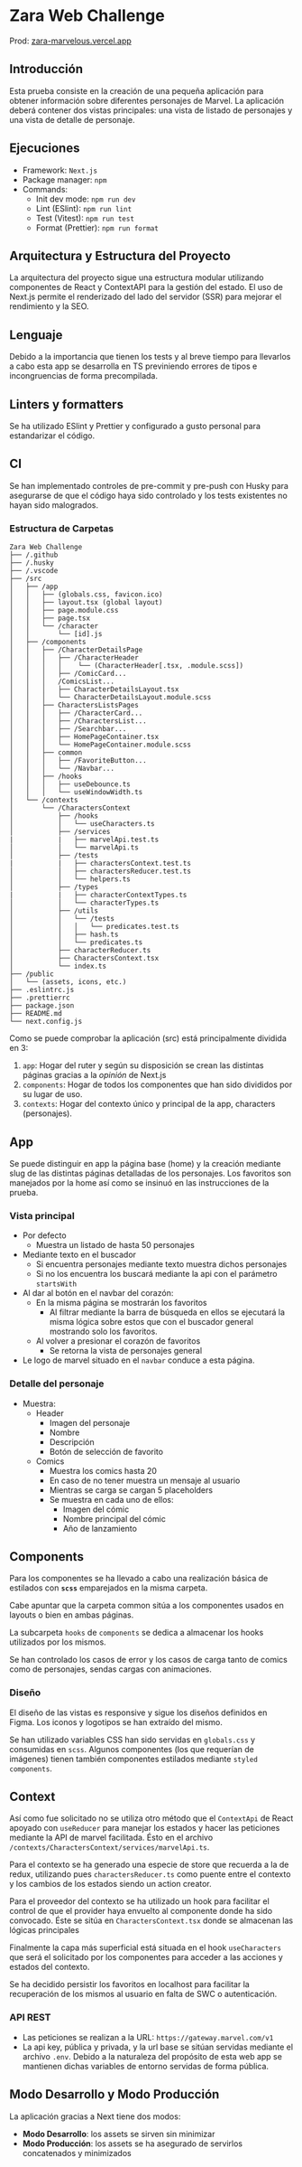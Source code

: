 # Zara Web Challenge

Prod: <a href="zara-marvelous.vercel.app">zara-marvelous.vercel.app</a>

## Introducción

Esta prueba consiste en la creación de una pequeña aplicación para obtener información sobre diferentes personajes de Marvel. La aplicación deberá contener dos vistas principales: una vista de listado de personajes y una vista de detalle de personaje.

## Ejecuciones

- Framework: `Next.js`
- Package manager: `npm`
- Commands:
  - Init dev mode: `npm run dev`
  - Lint (ESlint): `npm run lint`
  - Test (Vitest): `npm run test`
  - Format (Prettier): `npm run format`

## Arquitectura y Estructura del Proyecto

La arquitectura del proyecto sigue una estructura modular utilizando componentes de React y ContextAPI para la gestión del estado. El uso de Next.js permite el renderizado del lado del servidor (SSR) para mejorar el rendimiento y la SEO.

## Lenguaje

Debido a la importancia que tienen los tests y al breve tiempo para llevarlos a cabo esta app se desarrolla en TS previniendo errores de tipos e incongruencias de forma precompilada.

## Linters y formatters

Se ha utilizado ESlint y Prettier y configurado a gusto personal para estandarizar el código.

## CI

Se han implementado controles de pre-commit y pre-push con Husky para asegurarse de que el código haya sido controlado y los tests existentes no hayan sido malogrados.

### Estructura de Carpetas

```text
Zara Web Challenge
├── /.github
├── /.husky
├── /.vscode
├── /src
│   ├── /app
│   │   ├── (globals.css, favicon.ico)
│   │   ├── layout.tsx (global layout)
│   │   ├── page.module.css
│   │   ├── page.tsx
│   │   └── /character
│   │       └── [id].js
│   ├── /components
│   │   ├── /CharacterDetailsPage
│   │   │   ├── /CharacterHeader
│   │   │   │    └── (CharacterHeader[.tsx, .module.scss])
│   │   │   ├── /ComicCard...
│   │   │   /ComicsList...
│   │   │   ├── CharacterDetailsLayout.tsx
│   │   │   └── CharacterDetailsLayout.module.scss
│   │   ├── CharactersListsPages
│   │   │   ├── /CharacterCard...
│   │   │   ├── /CharactersList...
│   │   │   ├── /Searchbar...
│   │   │   ├── HomePageContainer.tsx
│   │   │   └── HomePageContainer.module.scss
│   │   ├── common
│   │   │   ├── /FavoriteButton...
│   │   │   └── /Navbar...
│   │   ├── /hooks
│   │   │   ├── useDebounce.ts
│   │   │   └── useWindowWidth.ts
│   └── /contexts
│       └── /CharactersContext
│           ├── /hooks
│           │   └── useCharacters.ts
│           ├── /services
|           |   ├── marvelApi.test.ts
│           │   └── marvelApi.ts
│           ├── /tests
|           |   ├── charactersContext.test.ts
│           │   ├── charactersReducer.test.ts
│           │   └── helpers.ts
│           ├── /types
|           |   ├── characterContextTypes.ts
│           │   └── characterTypes.ts
│           ├── /utils
│           │   └── /tests
│           │   │   └── predicates.test.ts
│           │   ├── hash.ts
│           │   └── predicates.ts
│           ├── characterReducer.ts
│           ├── CharactersContext.tsx
│           └── index.ts
├── /public
│   └── (assets, icons, etc.)
├── .eslintrc.js
├── .prettierrc
├── package.json
├── README.md
└── next.config.js
```

Como se puede comprobar la aplicación (src) está principalmente dividida en 3:

1. `app`: Hogar del ruter y según su disposición se crean las distintas páginas gracias a la _opinión_ de Next.js
2. `components`: Hogar de todos los componentes que han sido divididos por su lugar de uso.
3. `contexts`: Hogar del contexto único y principal de la app, characters (personajes).

## App

Se puede distinguir en app la página base (home) y la creación mediante slug de las distintas páginas detalladas de los personajes. Los favoritos son manejados por la home así como se insinuó en las instrucciones de la prueba.

### Vista principal

- Por defecto
  - Muestra un listado de hasta 50 personajes
- Mediante texto en el buscador
  - Si encuentra personajes mediante texto muestra dichos personajes
  - Si no los encuentra los buscará mediante la api con el parámetro `startsWith`
- Al dar al botón en el navbar del corazón:
  - En la misma página se mostrarán los favoritos
    - Al filtrar mediante la barra de búsqueda en ellos se ejecutará la misma lógica sobre estos que con el buscador general mostrando solo los favoritos.
  - Al volver a presionar el corazón de favoritos
    - Se retorna la vista de personajes general
- Le logo de marvel situado en el `navbar` conduce a esta página.

### Detalle del personaje

- Muestra:
  - Header
    - Imagen del personaje
    - Nombre
    - Descripción
    - Botón de selección de favorito
  - Comics
    - Muestra los comics hasta 20
    - En caso de no tener muestra un mensaje al usuario
    - Mientras se carga se cargan 5 placeholders
    - Se muestra en cada uno de ellos:
      - Imagen del cómic
      - Nombre principal del cómic
      - Año de lanzamiento

## Components

Para los componentes se ha llevado a cabo una realización básica de estilados con **`scss`** emparejados en la misma carpeta.

Cabe apuntar que la carpeta common sitúa a los componentes usados en layouts o bien en ambas páginas.

La subcarpeta `hooks` de `components` se dedica a almacenar los hooks utilizados por los mismos.

Se han controlado los casos de error y los casos de carga tanto de comics como de personajes, sendas cargas con animaciones.

### Diseño

El diseño de las vistas es responsive y sigue los diseños definidos en Figma. Los iconos y logotipos se han extraído del mismo.

Se han utilizado variables CSS han sido servidas en `globals.css` y consumidas en `scss`. Algunos componentes (los que requerían de imágenes) tienen también componentes estilados mediante `styled components`.

## Context

Así como fue solicitado no se utiliza otro método que el `ContextApi` de React apoyado con `useReducer` para manejar los estados y hacer las peticiones mediante la API de marvel facilitada. Ésto en el archivo `/contexts/CharactersContext/services/marvelApi.ts`.

Para el contexto se ha generado una especie de store que recuerda a la de redux, utilizando pues `charactersReducer.ts` como puente entre el contexto y los cambios de los estados siendo un action creator.

Para el proveedor del contexto se ha utilizado un hook para facilitar el control de que el provider haya envuelto al componente donde ha sido convocado. Éste se sitúa en `CharactersContext.tsx` donde se almacenan las lógicas principales

Finalmente la capa más superficial está situada en el hook `useCharacters` que será el solicitado por los componentes para acceder a las acciones y estados del contexto.

Se ha decidido persistir los favoritos en localhost para facilitar la recuperación de los mismos al usuario en falta de SWC o autenticación.

### API REST

- Las peticiones se realizan a la URL: `https://gateway.marvel.com/v1`
- La api key, pública y privada, y la url base se sitúan servidas mediante el archivo `.env`. Debido a la naturaleza del propósito de esta web app se mantienen dichas variables de entorno servidas de forma pública.

## Modo Desarrollo y Modo Producción

La aplicación gracias a Next tiene dos modos:

- **Modo Desarrollo**: los assets se sirven sin minimizar
- **Modo Producción**: los assets se ha asegurado de servirlos concatenados y minimizados
